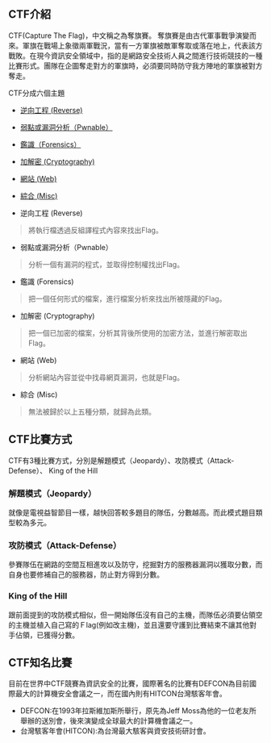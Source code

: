 ## CTF介紹

CTF(Capture The Flag)，中文稱之為奪旗賽。
奪旗賽是由古代軍事戰爭演變而來。軍旗在戰場上象徵兩軍戰況，當有一方軍旗被敵軍奪取或落在地上，代表該方戰敗。在現今資訊安全領域中，指的是網路安全技術人員之間進行技術競技的一種比賽形式。團隊在企圖奪走對方的軍旗時，必須要同時防守我方陣地的軍旗被對方奪走。

CTF分成六個主題

* [逆向工程 (Reverse)](#逆向工程)
* [弱點或漏洞分析（Pwnable）](#弱點或弱洞分析)
* [鑑識（Forensics）](#鑑識)
* [加解密 (Cryptography)](#加解密)
* [網站 (Web)](#網站)
* [綜合 (Misc)](#綜合)

* 逆向工程 (Reverse)

> 將執行檔透過反組譯程式內容來找出Flag。


* 弱點或漏洞分析（Pwnable）

> 分析一個有漏洞的程式，並取得控制權找出Flag。

* 鑑識 (Forensics)

> 把一個任何形式的檔案，進行檔案分析來找出所被隱藏的Flag。

* 加解密 (Cryptography)

> 把一個已加密的檔案，分析其背後所使用的加密方法，並進行解密取出Flag。

* 網站 (Web)

> 分析網站內容並從中找尋網頁漏洞，也就是Flag。

* 綜合 (Misc)

> 無法被歸於以上五種分類，就歸為此類。

## CTF比賽方式

CTF有3種比賽方式，分別是解題模式（Jeopardy）、攻防模式（Attack-Defense）、 King of the Hill

### 解題模式（Jeopardy）

就像是電視益智節目一樣，越快回答較多題目的隊伍，分數越高。而此模式題目類型較為多元。

### 攻防模式（Attack-Defense）

參賽隊伍在網路的空間互相進攻以及防守，挖掘對方的服務器漏洞以獲取分數，而自身也要修補自己的服務器，防止對方得到分數。

### King of the Hill

跟前面提到的攻防模式相似，但一開始隊伍沒有自己的主機，而隊伍必須要佔領空的主機並植入自己寫的Ｆlag(例如改主機)，並且還要守護到比賽結束不讓其他對手佔領，已獲得分數。

## CTF知名比賽
目前在世界中CTF競賽為資訊安全的比賽，國際著名的比賽有DEFCON為目前國際最大的計算機安全會議之一，而在國內則有HITCON台灣駭客年會。

* DEFCON:在1993年拉斯維加斯所舉行，原先為Jeff Moss為他的一位老友所舉辦的送別會，後來演變成全球最大的計算機會議之一。
* 台灣駭客年會(HITCON):為台灣最大駭客與資安技術研討會。
